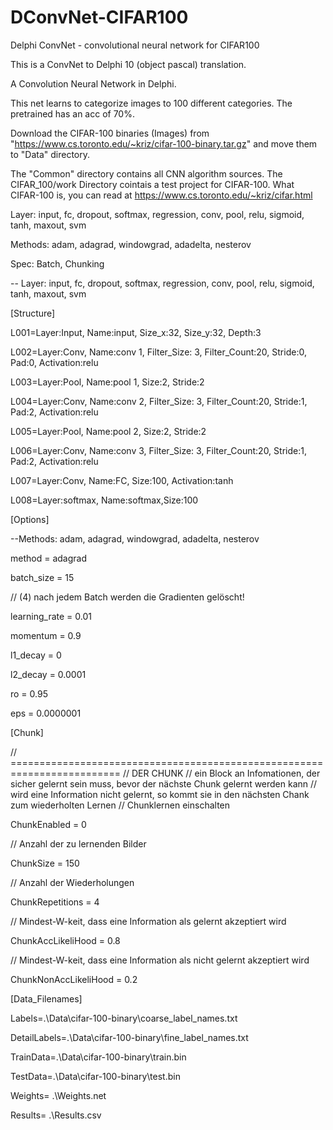 # DConvNet-CIFAR100
Delphi ConvNet - convolutional neural network for CIFAR100

This is a ConvNet to Delphi 10 (object pascal) translation.

A Convolution Neural Network in Delphi.

This net learns to categorize images to 100 different categories. The pretrained has an acc of 70%. 

Download the CIFAR-100 binaries (Images) from "https://www.cs.toronto.edu/~kriz/cifar-100-binary.tar.gz" and move them to "Data" directory.

The "Common" directory contains all CNN algorithm sources. The CIFAR_100/work Directory cointais a test project for CIFAR-100. What CIFAR-100 is, you can read at https://www.cs.toronto.edu/~kriz/cifar.html

Layer: input, fc, dropout, softmax, regression, conv, pool, relu, sigmoid, tanh, maxout, svm

Methods: adam, adagrad, windowgrad, adadelta, nesterov

Spec: Batch, Chunking

-- Layer: input, fc, dropout, softmax, regression, conv, pool, relu, sigmoid, tanh, maxout, svm

[Structure]

L001=Layer:Input,   Name:input,  Size_x:32, Size_y:32, Depth:3

L002=Layer:Conv,    Name:conv 1, Filter_Size: 3, Filter_Count:20, Stride:0, Pad:0, Activation:relu

L003=Layer:Pool,    Name:pool 1,  Size:2, Stride:2

L004=Layer:Conv,    Name:conv 2, Filter_Size: 3, Filter_Count:20, Stride:1, Pad:2, Activation:relu

L005=Layer:Pool,    Name:pool 2,  Size:2, Stride:2

L006=Layer:Conv,    Name:conv 3, Filter_Size: 3, Filter_Count:20, Stride:1, Pad:2, Activation:relu

L007=Layer:Conv,    Name:FC, Size:100, Activation:tanh

L008=Layer:softmax, Name:softmax,Size:100

[Options]	

--Methods: adam, adagrad, windowgrad, adadelta, nesterov

method = adagrad

batch_size = 15

// (4) nach jedem Batch werden die Gradienten gelöscht!

learning_rate = 0.01

momentum = 0.9

l1_decay = 0

l2_decay = 0.0001

ro = 0.95

eps = 0.0000001


[Chunk]

// =========================================================================
// DER CHUNK
// ein Block an Infomationen, der sicher gelernt sein muss, bevor der nächste Chunk gelernt werden kann
// wird eine Information nicht gelernt, so kommt sie in den nächsten Chank zum wiederholten Lernen
// Chunklernen einschalten

ChunkEnabled = 0            

// Anzahl der zu lernenden Bilder

ChunkSize = 150             

// Anzahl der Wiederholungen

ChunkRepetitions = 4    

// Mindest-W-keit, dass eine Information als gelernt akzeptiert wird    

ChunkAccLikeliHood = 0.8    

// Mindest-W-keit, dass eine Information als nicht gelernt akzeptiert wird

ChunkNonAccLikeliHood = 0.2 

[Data_Filenames]

Labels=.\Data\cifar-100-binary\coarse_label_names.txt

DetailLabels=.\Data\cifar-100-binary\fine_label_names.txt

TrainData=.\Data\cifar-100-binary\train.bin

TestData=.\Data\cifar-100-binary\test.bin

Weights= .\Weights.net

Results= .\Results.csv
